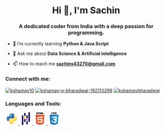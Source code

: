 <h1 align="center">Hi 👋, I'm Sachin</h1>
<h3 align="center">A dedicated coder from India with a deep passion for programming.</h3>

- 🌱 I’m currently learning **Python & Java Script**

- 💬 Ask me about **Data Science & Artificial intelligence**

- 📫 How to reach me **sachins43270@gmail.com**

<h3 align="left">Connect with me:</h3>
<p align="left">
<a href="https://x.com/SachinSach22591?t=gfT6RTZlMf0NbeDObDZJ7w&s=08" target="blank"><img align="center" src="https://raw.githubusercontent.com/rahuldkjain/github-profile-readme-generator/master/src/images/icons/Social/twitter.svg" alt="kshamay10" height="30" width="40" /></a>
<a href="https://www.linkedin.com/in/sachin-sachin-522b05331?utm_source=share&utm_campaign=share_via&utm_content=profile&utm_medium=android_app" target="blank"><img align="center" src="https://raw.githubusercontent.com/rahuldkjain/github-profile-readme-generator/master/src/images/icons/Social/linked-in-alt.svg" alt="kshamay-p-bharadwaj-192113299" height="30" width="40" /></a>
<a href="https://www.instagram.com/sachindevadiga21/" target="blank"><img align="center" src="https://raw.githubusercontent.com/rahuldkjain/github-profile-readme-generator/master/src/images/icons/Social/instagram.svg" alt="kshamaybharadwaj" height="30" width="40" /></a>

</p>

<h3 align="left">Languages and Tools:</h3>
<p align="left">
  <a href="https://www.python.org" target="_blank" rel="noreferrer">
    <img src="https://raw.githubusercontent.com/devicons/devicon/master/icons/python/python-original.svg" alt="python" width="40" height="40"/>
  </a>
  <a href="https://pandas.pydata.org/" target="_blank" rel="noreferrer">
    <img src="https://raw.githubusercontent.com/devicons/devicon/2ae2a900d2f041da66e950e4d48052658d850630/icons/pandas/pandas-original.svg" alt="pandas" width="40" height="40"/>
  </a>
  <a href="https://www.w3.org/html/" target="_blank" rel="noreferrer">
    <img src="https://raw.githubusercontent.com/devicons/devicon/master/icons/html5/html5-original-wordmark.svg" alt="html5" width="40" height="40"/>
  </a>
  <a href="https://www.w3schools.com/css/" target="_blank" rel="noreferrer">
    <img src="https://raw.githubusercontent.com/devicons/devicon/master/icons/css3/css3-original-wordmark.svg" alt="css3" width="40" height="40"/>
  </a>
</p>





